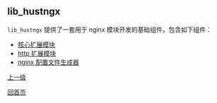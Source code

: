 lib_hustngx
--

`lib_hustngx` 提供了一套用于 nginx 模块开发的基础组件，包含如下组件：

* [核心扩展模块](lib_hustngx/core_module.md)
* [http 扩展模块](lib_hustngx/http_module.md)
* [nginx 配置文件生成器](lib_hustngx/genconf.md)

[上一级](index.md)

[回首页](../index.md)
